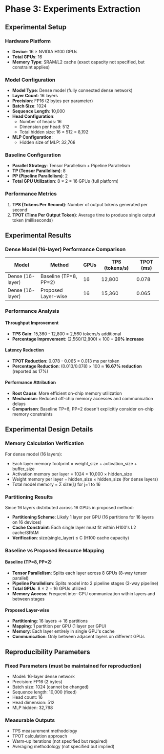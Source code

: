 # Phase 3: Experiments Extraction

## Experimental Setup

### Hardware Platform
- **Device**: 16 × NVIDIA H100 GPUs
- **Total GPUs**: 16
- **Memory Type**: SRAM/L2 cache (exact capacity not specified, but constraint applies)

### Model Configuration
- **Model Type**: Dense model (fully connected dense network)
- **Layer Count**: 16 layers
- **Precision**: FP16 (2 bytes per parameter)
- **Batch Size**: 1024
- **Sequence Length**: 10,000
- **Head Configuration**: 
  - Number of heads: 16
  - Dimension per head: 512
  - Total hidden size: 16 × 512 = 8,192
- **MLP Configuration**: 
  - Hidden size of MLP: 32,768

### Baseline Configuration
- **Parallel Strategy**: Tensor Parallelism + Pipeline Parallelism
- **TP (Tensor Parallelism)**: 8
- **PP (Pipeline Parallelism)**: 2
- **Total GPU Utilization**: 8 × 2 = 16 GPUs (full platform)

### Performance Metrics
1. **TPS (Tokens Per Second)**: Number of output tokens generated per second
2. **TPOT (Time Per Output Token)**: Average time to produce single output token (milliseconds)

## Experimental Results

### Dense Model (16-layer) Performance Comparison

| Model | Method | GPUs | TPS (tokens/s) | TPOT (ms) |
|-------|---------|------|-----------------|-----------|
| Dense (16-layer) | Baseline (TP=8, PP=2) | 16 | 12,800 | 0.078 |
| Dense (16-layer) | Proposed Layer-wise | 16 | 15,360 | 0.065 |

### Performance Analysis

#### Throughput Improvement
- **TPS Gain**: 15,360 - 12,800 = 2,560 tokens/s additional
- **Percentage Improvement**: (2,560/12,800) × 100 = **20% increase**

#### Latency Reduction
- **TPOT Reduction**: 0.078 - 0.065 = 0.013 ms per token
- **Percentage Reduction**: (0.013/0.078) × 100 ≈ **16.67% reduction** (reported as 17%)

#### Performance Attribution
- **Root Cause**: More efficient on-chip memory utilization
- **Mechanism**: Reduced off-chip memory accesses and communication delays
- **Comparison**: Baseline TP=8, PP=2 doesn't explicitly consider on-chip memory constraints

## Experimental Design Details

### Memory Calculation Verification
For dense model (16 layers):
- Each layer memory footprint = weight_size + activation_size + buffer_size
- Activation memory per layer = 1024 × 10,000 × hidden_size
- Weight memory per layer = hidden_size × hidden_size (for dense layers)
- Total model memory = Σ size(lⱼ) for j=1 to 16

### Partitioning Results
Since 16 layers distributed across 16 GPUs in proposed method:
- **Partitioning Scheme**: Likely 1 layer per GPU (16 partitions for 16 layers on 16 devices)
- **Cache Constraint**: Each single layer must fit within H100's L2 cache/SRAM
- **Verification**: size(single_layer) ≤ C (H100 cache capacity)

### Baseline vs Proposed Resource Mapping

#### Baseline (TP=8, PP=2)
- **Tensor Parallelism**: Splits each layer across 8 GPUs (8-way tensor parallel)
- **Pipeline Parallelism**: Splits model into 2 pipeline stages (2-way pipeline)
- **Total GPUs**: 8 × 2 = 16 GPUs utilized
- **Memory Access**: Frequent inter-GPU communication within layers and between stages

#### Proposed Layer-wise
- **Partitioning**: 16 layers → 16 partitions
- **Mapping**: 1 partition per GPU (1 layer per GPU)
- **Memory**: Each layer entirely in single GPU's cache
- **Communication**: Only between adjacent layers on different GPUs

## Reproducibility Parameters

### Fixed Parameters (must be maintained for reproduction)
- Model: 16-layer dense network
- Precision: FP16 (2 bytes)
- Batch size: 1024 (cannot be changed)
- Sequence length: 10,000 (fixed)
- Head count: 16
- Head dimension: 512
- MLP hidden: 32,768

### Measurable Outputs
- TPS measurement methodology
- TPOT calculation approach
- Warm-up iterations (not specified but required)
- Averaging methodology (not specified but implied)